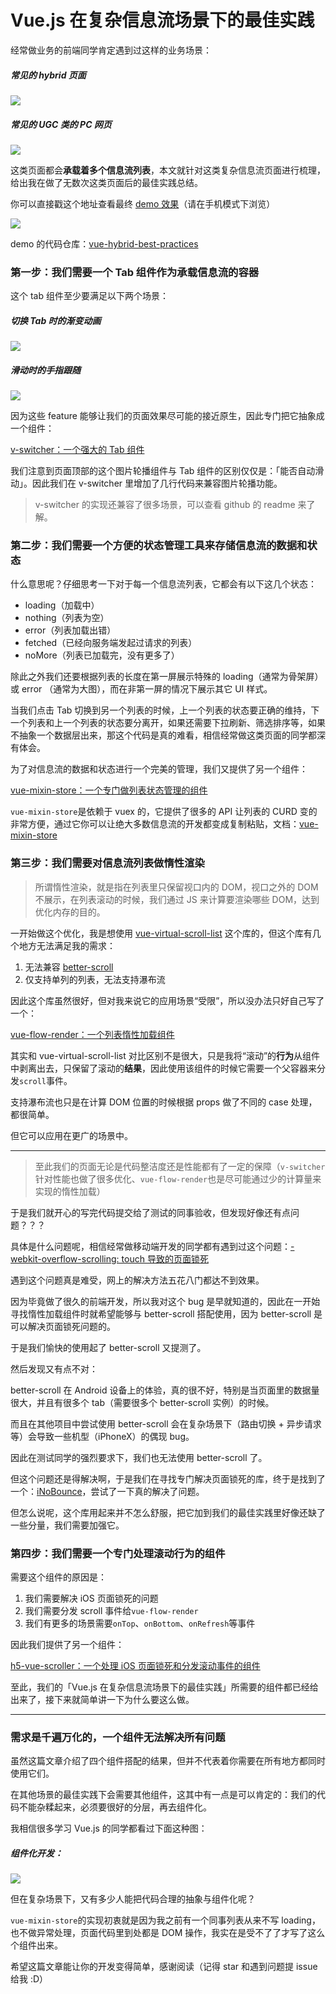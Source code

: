 # Vue.js 在复杂信息流场景下的最佳实践

经常做业务的前端同学肯定遇到过这样的业务场景：

##### 常见的 hybrid 页面
<img src="https://github.com/falstack/vue-hybrid-best-practices/blob/master/assets/img/h5.png?raw=true">

##### 常见的 UGC 类的 PC 网页
<img src="https://github.com/falstack/vue-hybrid-best-practices/blob/master/assets/img/pc.png?raw=true">

这类页面都会**承载着多个信息流列表**，本文就针对这类复杂信息流页面进行梳理，给出我在做了无数次这类页面后的最佳实践总结。

你可以直接戳这个地址查看最终 [demo 效果](https://falstack.github.io/vue-hybrid-best-practices/)（请在手机模式下浏览）

<img src="https://github.com/falstack/vue-hybrid-best-practices/blob/master/assets/img/qr.png?raw=true">

demo 的代码仓库：[vue-hybrid-best-practices](https://github.com/falstack/vue-hybrid-best-practices)

### 第一步：我们需要一个 Tab 组件作为承载信息流的容器

这个 tab 组件至少要满足以下两个场景：

##### 切换 Tab 时的渐变动画
<img src="https://github.com/falstack/vue-hybrid-best-practices/blob/master/assets/img/header.gif?raw=true">

##### 滑动时的手指跟随
<img src="https://github.com/falstack/vue-hybrid-best-practices/blob/master/assets/img/content.gif?raw=true">

因为这些 feature 能够让我们的页面效果尽可能的接近原生，因此专门把它抽象成一个组件：

[v-switcher：一个强大的 Tab 组件](https://github.com/falstack/v-switcher)

我们注意到页面顶部的这个图片轮播组件与 Tab 组件的区别仅仅是：「能否自动滑动」。因此我们在 v-switcher 里增加了几行代码来兼容图片轮播功能。

> v-switcher 的实现还兼容了很多场景，可以查看 github 的 readme 来了解。

### 第二步：我们需要一个方便的状态管理工具来存储信息流的数据和状态

什么意思呢？仔细思考一下对于每一个信息流列表，它都会有以下这几个状态：

- loading（加载中）
- nothing（列表为空）
- error（列表加载出错）
- fetched（已经向服务端发起过请求的列表）
- noMore（列表已加载完，没有更多了）

除此之外我们还要根据列表的长度在第一屏展示特殊的 loading（通常为骨架屏）或 error （通常为大图），而在非第一屏的情况下展示其它 UI 样式。

当我们点击 Tab 切换到另一个列表的时候，上一个列表的状态要正确的维持，下一个列表和上一个列表的状态要分离开，如果还需要下拉刷新、筛选排序等，如果不抽象一个数据层出来，那这个代码是真的难看，相信经常做这类页面的同学都深有体会。

为了对信息流的数据和状态进行一个完美的管理，我们又提供了另一个组件：

[vue-mixin-store：一个专门做列表状态管理的组件](https://github.com/falstack/vue-mixin-store)

`vue-mixin-store`是依赖于 vuex 的，它提供了很多的 API 让列表的 CURD 变的非常方便，通过它你可以让绝大多数信息流的开发都变成复制粘贴，文档：[vue-mixin-store](https://falstack.github.io/vue-mixin-store/)

### 第三步：我们需要对信息流列表做惰性渲染

> 所谓惰性渲染，就是指在列表里只保留视口内的 DOM，视口之外的 DOM 不展示，在列表滚动的时候，我们通过 JS 来计算要渲染哪些 DOM，达到优化内存的目的。

一开始做这个优化，我是想使用 [vue-virtual-scroll-list](https://github.com/tangbc/vue-virtual-scroll-list) 这个库的，但这个库有几个地方无法满足我的需求：

1. 无法兼容 [better-scroll](https://github.com/ustbhuangyi/better-scroll)
2. 仅支持单列的列表，无法支持瀑布流

因此这个库虽然很好，但对我来说它的应用场景“受限”，所以没办法只好自己写了一个：

[vue-flow-render：一个列表惰性加载组件](https://github.com/falstack/vue-flow-render)

其实和 vue-virtual-scroll-list 对比区别不是很大，只是我将“滚动”的**行为**从组件中剥离出去，只保留了滚动的**结果**，因此使用该组件的时候它需要一个父容器来分发`scroll`事件。

支持瀑布流也只是在计算 DOM 位置的时候根据 props 做了不同的 case 处理，都很简单。

但它可以应用在更广的场景中。

--------

> 至此我们的页面无论是代码整洁度还是性能都有了一定的保障（`v-switcher`针对性能也做了很多优化、`vue-flow-render`也是尽可能通过少的计算量来实现的惰性加载）

于是我们就开心的写完代码提交给了测试的同事验收，但发现好像还有点问题？？？

具体是什么问题呢，相信经常做移动端开发的同学都有遇到过这个问题：[-webkit-overflow-scrolling: touch 导致的页面锁死](https://www.baidu.com/s?wd=-webkit-overflow-scrolling%20%E9%A1%B5%E9%9D%A2%E9%94%81%E6%AD%BB&rsv_spt=1&rsv_iqid=0xe9a920ca001bb6af&issp=1&f=8&rsv_bp=1&rsv_idx=2&ie=utf-8&tn=baiduhome_pg&rsv_enter=1&rsv_dl=ib&rsv_sug3=26&rsv_sug1=12&rsv_sug7=101&rsv_t=ed46ZgkjtBjoinygD4sGRFYA%2Bv68%2BIUztl6hHQNBqFqChsyY5kDTEkawll8DTU%2FK9Rq0)

遇到这个问题真是难受，网上的解决方法五花八门都达不到效果。

因为毕竟做了很久的前端开发，所以我对这个 bug 是早就知道的，因此在一开始寻找惰性加载组件时就希望能够与 better-scroll 搭配使用，因为 better-scroll 是可以解决页面锁死问题的。

于是我们愉快的使用起了 better-scroll 又提测了。

然后发现又有点不对：

better-scroll 在 Android 设备上的体验，真的很不好，特别是当页面里的数据量很大，并且有很多个 tab（需要很多个 better-scroll 实例）的时候。

而且在其他项目中尝试使用 better-scroll 会在复杂场景下（路由切换 + 异步请求等）会导致一些机型（iPhoneX）的偶现 bug。

因此在测试同学的强烈要求下，我们也无法使用 better-scroll 了。

但这个问题还是得解决啊，于是我们在寻找专门解决页面锁死的库，终于是找到了一个：[iNoBounce](https://github.com/lazd/iNoBounce)，尝试了一下真的解决了问题。

但怎么说呢，这个库用起来并不怎么舒服，把它加到我们的最佳实践里好像还缺了一些分量，我们需要加强它。

### 第四步：我们需要一个专门处理滚动行为的组件

需要这个组件的原因是：

1. 我们需要解决 iOS 页面锁死的问题
2. 我们需要分发 scroll 事件给`vue-flow-render`
3. 我们有更多的场景需要`onTop`、`onBottom`、`onRefresh`等事件

因此我们提供了另一个组件：

[h5-vue-scroller：一个处理 iOS 页面锁死和分发滚动事件的组件](https://github.com/falstack/h5-vue-scroller)

至此，我们的「Vue.js 在复杂信息流场景下的最佳实践」所需要的组件都已经给出来了，接下来就简单讲一下为什么要这么做。

--------

### 需求是千遍万化的，一个组件无法解决所有问题

虽然这篇文章介绍了四个组件搭配的结果，但并不代表着你需要在所有地方都同时使用它们。

在其他场景的最佳实践下会需要其他组件，这其中有一点是可以肯定的：我们的代码不能杂糅起来，必须要很好的分层，再去组件化。

我相信很多学习 Vue.js 的同学都看过下面这种图：

##### 组件化开发：
<img src="https://github.com/falstack/vue-hybrid-best-practices/blob/master/assets/img/component.jpg?raw=true">

但在复杂场景下，又有多少人能把代码合理的抽象与组件化呢？

`vue-mixin-store`的实现初衷就是因为我之前有一个同事列表从来不写 loading，也不做异常处理，页面代码里到处都是 DOM 操作，我实在是受不了了才写了这么个组件出来。

希望这篇文章能让你的开发变得简单，感谢阅读（记得 star 和遇到问题提 issue 给我 :D）

